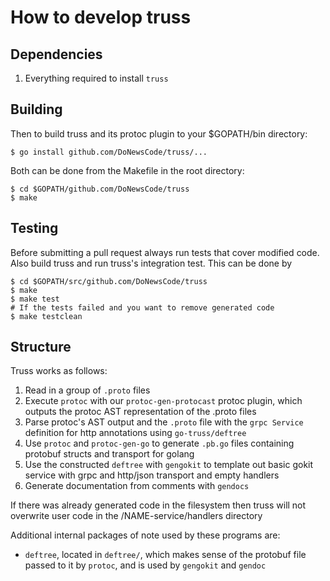 # How to develop truss

## Dependencies

1. Everything required to install `truss`

## Building
Then to build truss and its protoc plugin to your $GOPATH/bin directory:

```
$ go install github.com/DoNewsCode/truss/...
```

Both can be done from the Makefile in the root directory:

```
$ cd $GOPATH/github.com/DoNewsCode/truss
$ make
```

## Testing

Before submitting a pull request always run tests that cover modified code.
Also build truss and run truss's integration test. This can be done by

```
$ cd $GOPATH/src/github.com/DoNewsCode/truss
$ make
$ make test
# If the tests failed and you want to remove generated code
$ make testclean
```

## Structure

Truss works as follows:

1. Read in a group of `.proto` files
2. Execute `protoc` with our `protoc-gen-protocast` protoc plugin, which
   outputs the protoc AST representation of the .proto files
3. Parse protoc's AST output and  the `.proto` file with the
   `grpc Service` definition for http annotations using `go-truss/deftree`
4. Use `protoc` and `protoc-gen-go` to generate `.pb.go` files containing
   protobuf structs and transport for golang
5. Use the constructed `deftree` with `gengokit` to template out basic gokit service with grpc
   and http/json transport and empty handlers
6. Generate documentation from comments with `gendocs`

If there was already generated code in the filesystem then truss will not
overwrite user code in the /NAME-service/handlers directory

Additional internal packages of note used by these programs are:

- `deftree`, located in `deftree/`, which makes sense of the protobuf file
  passed to it by `protoc`, and is used by `gengokit` and
  `gendoc`
